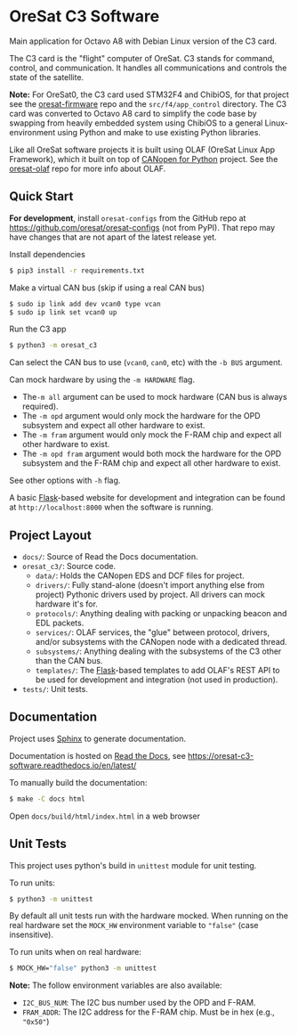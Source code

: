 # OreSat C3 Software

Main application for Octavo A8 with Debian Linux version of the C3 card.

The C3 card is the "flight" computer of OreSat. C3 stands for command,
control, and communication. It handles all communications and controls
the state of the satellite.

**Note:** For OreSat0, the C3 card used STM32F4 and ChibiOS, for that project
see the [oresat-firmware] repo and the `src/f4/app_control` directory.
The C3 card was converted to Octavo A8 card to simplify the code base
by swapping from heavily embedded system using ChibiOS to a general
Linux-environment using Python and make to use existing Python libraries.

Like all OreSat software projects it is built using OLAF (OreSat Linux App
Framework), which it built on top of [CANopen for Python] project. See the
[oresat-olaf] repo for more info about OLAF.

## Quick Start

**For development**, install `oresat-configs` from the GitHub repo at
https://github.com/oresat/oresat-configs (not from PyPI). That repo may have
changes that are not apart of the latest release yet.

Install dependencies

```bash
$ pip3 install -r requirements.txt
```

Make a virtual CAN bus (skip if using a real CAN bus)

```bash
$ sudo ip link add dev vcan0 type vcan
$ sudo ip link set vcan0 up
```

Run the C3 app

```bash
$ python3 -m oresat_c3
```

Can select the CAN bus to use (`vcan0`, `can0`, etc) with the `-b BUS` argument.

Can mock hardware by using the `-m HARDWARE` flag.

- The`-m all` argument can be used to mock hardware (CAN bus is always
  required).
- The `-m opd` argument would only mock the hardware for the OPD subsystem and
  expect all other hardware
  to exist.
- The `-m fram` argument would only mock the F-RAM chip and expect all other
  hardware to exist.
- The `-m opd fram` argument would both mock the hardware for the OPD subsystem
  and the F-RAM chip and expect all other hardware to exist.

See other options with `-h` flag.

A basic [Flask]-based website for development and integration can be found at
`http://localhost:8000` when the software is running.

## Project Layout

- `docs/`: Source of Read the Docs documentation.
- `oresat_c3/`: Source code.
  - `data/`: Holds the CANopen EDS and DCF files for project.
  - `drivers/`: Fully stand-alone (doesn't import anything else from project)
    Pythonic drivers used by project. All drivers can mock hardware it's for.
  - `protocols/`: Anything dealing with packing or unpacking beacon and EDL
    packets.
  - `services/`: OLAF services, the "glue" between protocol, drivers, and/or
    subsystems with the CANopen node with a dedicated thread.
  - `subsystems/`: Anything dealing with the subsystems of the C3 other than the
    CAN bus.
  - `templates/`: The [Flask]-based templates to add OLAF's REST API to be used
    for development and integration (not used in production).
- `tests/`: Unit tests.

## Documentation

Project uses [Sphinx] to generate documentation.

Documentation is hosted on [Read the Docs], see https://oresat-c3-software.readthedocs.io/en/latest/

To manually build the documentation:

```bash
$ make -C docs html
```

Open `docs/build/html/index.html` in a web browser

## Unit Tests

This project uses python's build in `unittest` module for unit testing.

To run units:

```bash
$ python3 -m unittest
```

By default all unit tests run with the hardware mocked. When running on the real
hardware set the `MOCK_HW` environment variable to `"false"` (case insensitive).

To run units when on real hardware:

```bash
$ MOCK_HW="false" python3 -m unittest
```

**Note:** The follow environment variables are also available:

- `I2C_BUS_NUM`: The I2C bus number used by the OPD and F-RAM.
- `FRAM_ADDR`: The I2C address for the F-RAM chip. Must be in hex (e.g., `"0x50"`)

[oresat-firmware]: https://github.com/oresat/oresat-firmware
[Flask]: https://flask.palletsprojects.com/en/latest/
[oresat-olaf]: https://github.com/oresat/oresat-olaf
[CANopen for Python]: https://github.com/christiansandberg/canopen
[Read the Docs]: https://readthedocs.org
[Sphinx]: https://www.sphinx-doc.org/en/master/
